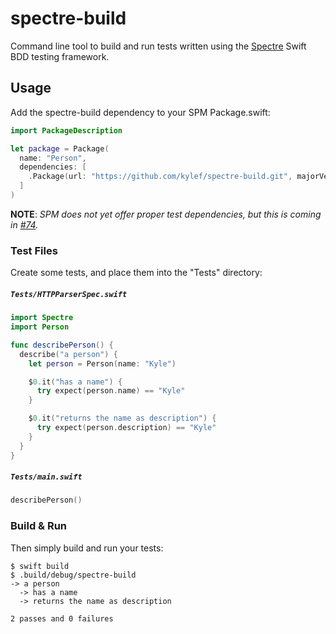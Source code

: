 # spectre-build

Command line tool to build and run tests written using the [Spectre](https://github.com/kylef/Spectre) Swift BDD testing framework.

## Usage

Add the spectre-build dependency to your SPM Package.swift:

```swift
import PackageDescription

let package = Package(
  name: "Person",
  dependencies: [
    .Package(url: "https://github.com/kylef/spectre-build.git", majorVersion: 0),
  ]
)
```

**NOTE**: *SPM does not yet offer proper test dependencies, but this is coming in [#74](https://github.com/apple/swift-package-manager/pull/74).*

### Test Files

Create some tests, and place them into the "Tests" directory:

##### `Tests/HTTPParserSpec.swift`

```swift
import Spectre
import Person

func describePerson() {
  describe("a person") {
    let person = Person(name: "Kyle")

    $0.it("has a name") {
      try expect(person.name) == "Kyle"
    }

    $0.it("returns the name as description") {
      try expect(person.description) == "Kyle"
    }
  }
}
```

##### `Tests/main.swift`

```swift
describePerson()
```

### Build & Run

Then simply build and run your tests:

```shell
$ swift build
$ .build/debug/spectre-build
-> a person
  -> has a name
  -> returns the name as description

2 passes and 0 failures
```
